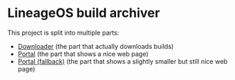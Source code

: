 # LineageOS build archiver

This project is split into multiple parts:

- [Downloader](downloader/) (the part that actually downloads builds)
- [Portal](portal/) (the part that shows a nice web page)
- [Portal (fallback)](portal-fallback/) (the part that shows a slightly smaller but still nice web page)
